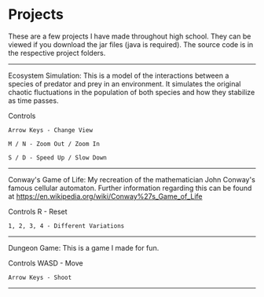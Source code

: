 # Projects
These are a few projects I have made throughout high school. They can be viewed if you download the jar files (java is required). The source code is in the respective project folders. 

-----

Ecosystem Simulation: This is a model of the interactions between a species of predator and prey in an environment. It simulates the original chaotic fluctuations in the population of both species and how they stabilize as time passes.

Controls
	
	Arrow Keys - Change View
	
	M / N - Zoom Out / Zoom In
	
	S / D - Speed Up / Slow Down

-----

Conway's Game of Life: My recreation of the mathematician John Conway's famous cellular automaton. Further information regarding this can be found at https://en.wikipedia.org/wiki/Conway%27s_Game_of_Life

Controls
	R - Reset
	
	1, 2, 3, 4 - Different Variations

-----

Dungeon Game: This is a game I made for fun.

Controls
	WASD - Move
	
	Arrow Keys - Shoot

-----
